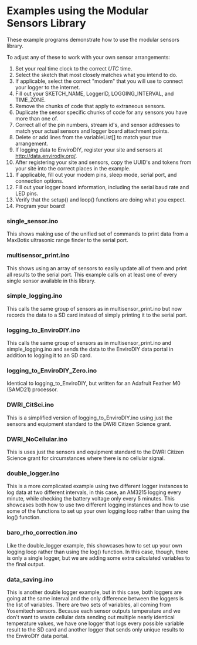 # Examples using the Modular Sensors Library

These example programs demonstrate how to  use the modular sensors library.

To adjust any of these to work with your own sensor arrangements:
1. Set your real time clock to the correct _UTC_ time.
2. Select the sketch that most closely matches what you intend to do.
3. If applicable, select the correct "modem" that you will use to connect your logger to the internet.
4. Fill out your SKETCH_NAME, LoggerID, LOGGING_INTERVAL, and TIME_ZONE.
5. Remove the chunks of code that apply to extraneous sensors.
6. Duplicate the sensor specific chunks of code for any sensors you have more than one of.
7. Correct all of the pin numbers, stream id's, and sensor addresses to match your actual sensors and logger board attachment points.
8. Delete or add lines from the variableList[] to match your true arrangement.
9. If logging data to EnviroDIY, register your site and sensors at http://data.envirodiy.org/.
10. After registering your site and sensors, copy the UUID's and tokens from your site into the correct places in the example.
11. If applicable, fill out your modem pins, sleep mode, serial port, and connection options.
12. Fill out your logger board information, including the serial baud rate and LED pins.
13. Verify that the setup() and loop() functions are doing what you expect.
14. Program your board!

### single_sensor.ino
This shows making use of the unified set of commands to print data from a MaxBotix ultrasonic range finder to the serial port.

### multisensor_print.ino
This shows using an array of sensors to easily update all of them and print all results to the serial port.  This example calls on at least one of every single sensor available in this library.

### simple_logging.ino
This calls the same group of sensors as in multisensor_print.ino but now records the data to a SD card instead of simply printing it to the serial port.

### logging_to_EnviroDIY.ino
This calls the same group of sensors as in multisensor_print.ino and simple_logging.ino and sends the data to the EnviroDIY data portal in addition to logging it to an SD card.

### logging_to_EnviroDIY_Zero.ino
Identical to logging_to_EnviroDIY, but written for an Adafruit Feather M0 (SAMD21) processor.

### DWRI_CitSci.ino
This is a simplified version of logging_to_EnviroDIY.ino using just the sensors and equipment standard to the DWRI Citizen Science grant.

### DWRI_NoCellular.ino
This is uses just the sensors and equipment standard to the DWRI Citizen Science grant for circumstances where there is no cellular signal.

### double_logger.ino
This is a more complicated example using two different logger instances to log data at two different intervals, in this case, an AM3215 logging every minute, while checking the battery voltage only every 5 minutes.  This showcases both how to use two different logging instances and how to use some of the functions to set up your own logging loop rather than using the log() function.

### baro_rho_correction.ino
Like the double_logger example, this showcases how to set up your own logging loop rather than using the log() function.  In this case, though, there is only a single logger, but we are adding some extra calculated variables to the final output.

### data_saving.ino
This is another double logger example, but in this case, both loggers are going at the same interval and the only difference between the loggers is the list of variables.  There are two sets of variables, all coming from Yosemitech sensors.  Because each sensor outputs temperature and we don't want to waste cellular data sending out multiple nearly identical temperature values, we have one logger that logs every possible variable result to the SD card and another logger that sends only unique results to the EnviroDIY data portal.
